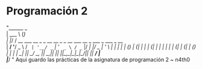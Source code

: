Programación 2 
===============

"______                                              _             
| ___ \                                             (_)            
| |_/ / __ ___   __ _ _ __ __ _ _ __ ___   __ _  ___ _  ___  _ __  
|  __/ '__/ _ \ / _` | '__/ _` | '_ ` _ \ / _` |/ __| |/ _ \| '_ \ 
| |  | | | (_) | (_| | | | (_| | | | | | | (_| | (__| | (_) | | | |
\_|  |_|  \___/ \__, |_|  \__,_|_| |_| |_|\__,_|\___|_|\___/|_| |_|
                 __/ |                                             
                |___/
"
Aqui guardo las prácticas de la asignatura de programación 2 ~ n4th0

